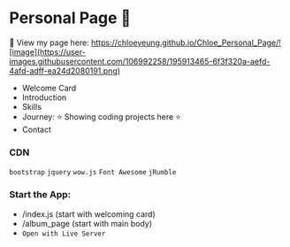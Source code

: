 # Personal Page :information_desk_person:	

:link: View my page here: https://chloeyeung.github.io/Chloe_Personal_Page/![image](https://user-images.githubusercontent.com/106992258/195913465-6f3f320a-aefd-4afd-adff-ea24d2080191.png)

- Welcome Card
- Introduction
- Skills
- Journey: :star: Showing coding projects here :star:
- Contact

### CDN 
`bootstrap` `jquery` `wow.js` `Font Awesome` `jRumble`

### Start the App:
-  /index.js (start with welcoming card)
-  /album_page (start with main body)
- `Open with Live Server`
